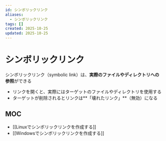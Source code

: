 ```yaml
---
id: シンボリックリンク
aliases:
  - シンボリックリンク
tags: []
created: 2025-10-25
updated: 2025-10-25
---
```

# シンボリックリンク

シンボリックリンク（symbolic link）は、**実際のファイルやディレクトリへの参照**ができる

- リンクを開くと、実際にはターゲットのファイルやディレクトリを使用する
- ターゲットが削除されるとリンクは**「壊れたリンク」**（無効）になる

## MOC
- [[Linuxでシンボリックリンクを作成する]]
- [[Windowsでシンボリックリンクを作成する]]

